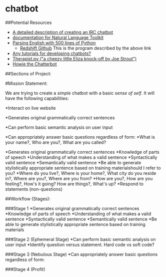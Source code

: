 chatbot
=======


##Potential Resources

   * [A detailed description of creating an IRC chatbot](http://eflorenzano.com/blog/2008/11/17/writing-markov-chain-irc-bot-twisted-and-python/)
   * [documentation for Natural Language Toolkit](http://www.nltk.org/)
   * [Parsing English with 500 lines of Python](https://honnibal.wordpress.com/2013/12/18/a-simple-fast-algorithm-for-natural-language-dependency-parsing/)
     * [Redshift Github](https://github.com/syllog1sm/redshift) This is the program described by the above link
   * [Any tutorials for developing chatbots?](http://stackoverflow.com/questions/9706769/any-tutorials-for-developing-chatbots)
   * [Therapist.py ("a cheezy little Eliza knock-off by Joe Strout")](http://www.strout.net/info/coding/python/ai/therapist.py)
   * [Howie the Chatterbot](http://howie.sourceforge.net/)


##Sections of Project:

#Mission Statement:

We are trying to create a *simple* chatbot with a basic *sense of self*. It will have the following capabilities:

*Interact on live website

*Generates original grammatically correct sentences

*Can perform basic semantic analysis on user input

*Can appropriately answer basic questions regardless of form:
  *What is your name?, Who are you?, What are you called?
  
*Generates original grammatically correct sentences
  *Knowledge of parts of speech
  *Understanding of what makes a valid sentence
    *Syntactically valid sentence
    *Semantically valid sentence
  *Be able to generate stylistically appropriate sentence based on training materialshould I refer to you?
  *Where do you live?, Where is your home?, What city do you reside in?, Where are you?, Where are you from?
  *How are you?, How are you feeling?, How's it going? How are things?, What's up?
*Respond to statements (non-questions)


##Workflow (Stages):
 
###Stage 1
*Generates original grammatically correct sentences
  *Knowledge of parts of speech
  *Understanding of what makes a valid sentence
    *Syntactically valid sentence
    *Semantically valid sentence
  *Be able to generate stylistically appropriate sentence based on training materials


###Stage 2 (Ephemeral Stage)
*Can perform basic semantic analysis on user input
  *Identify question versus statement. Hard code vs soft code?

###Stage 3 (Nebulous Stage)
*Can appropriately answer basic questions regardless of form:

###Stage 4 (Profit)














